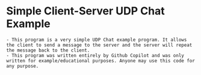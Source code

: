 # Simple Client-Server UDP Chat Example

    - This program is a very simple UDP Chat example program. It allows the client to send a message to the server and the server will repeat the message back to the client. 
    - This program was written entirely by Github Copilot and was only written for example/educational purposes. Anyone may use this code for any purpose.
